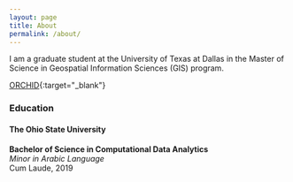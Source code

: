 ```yaml
---
layout: page
title: About
permalink: /about/
---
```


I am a graduate student at the University of Texas at Dallas in the 
Master of Science in Geospatial Information Sciences (GIS) program.

[ORCHID](https://orcid.org/0009-0000-9368-2634){:target="_blank"}


### Education

#### The Ohio State University  
**Bachelor of Science in Computational Data Analytics**  
*Minor in Arabic Language*  
Cum Laude, 2019